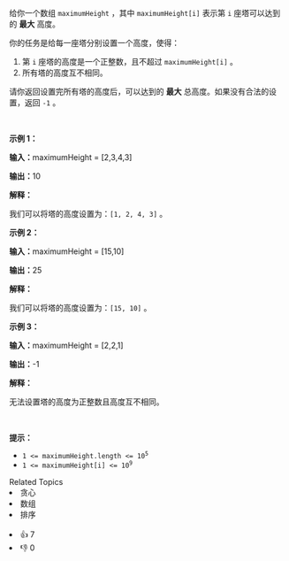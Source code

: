 <p>给你一个数组&nbsp;<code>maximumHeight</code>&nbsp;，其中&nbsp;<code>maximumHeight[i]</code>&nbsp;表示第 <code>i</code>&nbsp;座塔可以达到的 <strong>最大</strong>&nbsp;高度。</p>

<p>你的任务是给每一座塔分别设置一个高度，使得：</p>

<ol> 
 <li>第 <code>i</code>&nbsp;座塔的高度是一个正整数，且不超过&nbsp;<code>maximumHeight[i]</code>&nbsp;。</li> 
 <li>所有塔的高度互不相同。</li> 
</ol>

<p>请你返回设置完所有塔的高度后，可以达到的 <strong>最大</strong>&nbsp;总高度。如果没有合法的设置，返回 <code>-1</code>&nbsp;。</p>

<p>&nbsp;</p>

<p><strong class="example">示例 1：</strong></p>

<div class="example-block"> 
 <p><b>输入：</b>maximumHeight<span class="example-io"> = [2,3,4,3]</span></p> 
</div>

<p><span class="example-io"><b>输出：</b>10</span></p>

<p><strong>解释：</strong></p>

<p>我们可以将塔的高度设置为：<code>[1, 2, 4, 3]</code>&nbsp;。</p>

<p><strong class="example">示例 2：</strong></p>

<div class="example-block"> 
 <p><b>输入：</b>maximumHeight<span class="example-io"> = [15,10]</span></p> 
</div>

<p><span class="example-io"><b>输出：</b>25</span></p>

<p><strong>解释：</strong></p>

<p>我们可以将塔的高度设置为：<code>[15, 10]</code>&nbsp;。</p>

<p><strong class="example">示例 3：</strong></p>

<div class="example-block"> 
 <p><b>输入：</b>maximumHeight<span class="example-io"> = [2,2,1]</span></p> 
</div>

<p><span class="example-io"><b>输出：</b>-1</span></p>

<p><b>解释：</b></p>

<p>无法设置塔的高度为正整数且高度互不相同。</p>

<p>&nbsp;</p>

<p><strong>提示：</strong></p>

<ul> 
 <li><code>1 &lt;= maximumHeight.length&nbsp;&lt;= 10<sup>5</sup></code></li> 
 <li><code>1 &lt;= maximumHeight[i] &lt;= 10<sup>9</sup></code></li> 
</ul>

<div><div>Related Topics</div><div><li>贪心</li><li>数组</li><li>排序</li></div></div><br><div><li>👍 7</li><li>👎 0</li></div>